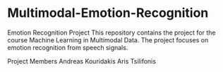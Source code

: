 # Multimodal-Emotion-Recognition
 
Emotion Recognition Project
This repository contains the project for the course Machine Learning in Multimodal Data. The project focuses on emotion recognition from speech signals.

Project Members
Andreas Kouridakis
Aris Tsilifonis